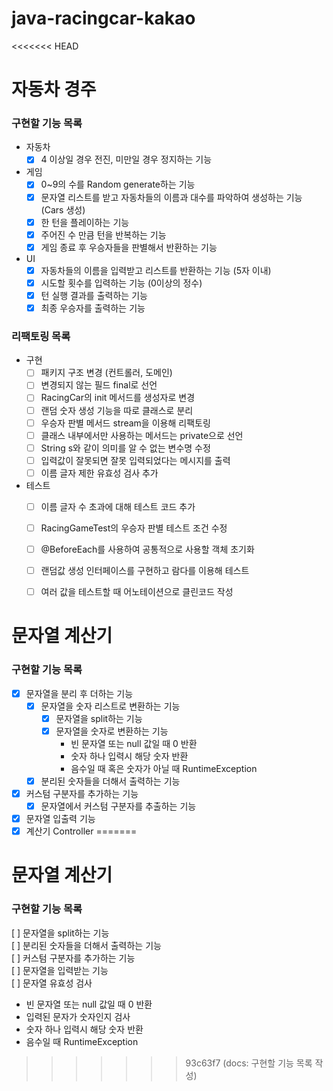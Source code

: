 # java-racingcar-kakao

<<<<<<< HEAD
# 자동차 경주
### 구현할 기능 목록
- 자동차
  - [x] 4 이상일 경우 전진, 미만일 경우 정지하는 기능
- 게임
  - [x] 0~9의 수를 Random generate하는 기능
  - [x] 문자열 리스트를 받고 자동차들의 이름과 대수를 파악하여 생성하는 기능 (Cars 생성)
  - [x] 한 턴을 플레이하는 기능
  - [x] 주어진 수 만큼 턴을 반복하는 기능
  - [x] 게임 종료 후 우승자들을 판별해서 반환하는 기능
- UI
  - [x] 자동차들의 이름을 입력받고 리스트를 반환하는 기능 (5자 이내)
  - [x] 시도할 횟수를 입력하는 기능 (0이상의 정수)
  - [x] 턴 실행 결과를 출력하는 기능
  - [x] 최종 우승자를 출력하는 기능

### 리팩토링 목록
- 구현
  - [ ] 패키지 구조 변경 (컨트롤러, 도메인)
  - [ ] 변경되지 않는 필드 final로 선언
  - [ ] RacingCar의 init 메서드를 생성자로 변경
  - [ ] 랜덤 숫자 생성 기능을 따로 클래스로 분리
  - [ ] 우승자 판별 메서드 stream을 이용해 리팩토링
  - [ ] 클래스 내부에서만 사용하는 메서드는 private으로 선언
  - [ ] String s와 같이 의미를 알 수 없는 변수명 수정
  - [ ] 입력값이 잘못되면 잘못 입력되었다는 메시지를 출력
  - [ ] 이름 글자 제한 유효성 검사 추가
  
- 테스트
  - [ ] 이름 글자 수 초과에 대해 테스트 코드 추가
  - [ ] RacingGameTest의 우승자 판별 테스트 조건 수정
  - [ ] @BeforeEach를 사용하여 공통적으로 사용할 객체 초기화
  - [ ] 랜덤값 생성 인터페이스를 구현하고 람다를 이용해 테스트
  - [ ] 여러 값을 테스트할 때 어노테이션으로 클린코드 작성
  

# 문자열 계산기 
### 구현할 기능 목록
- [x] 문자열을 분리 후 더하는 기능
  - [x] 문자열을 숫자 리스트로 변환하는 기능
    - [x] 문자열을 split하는 기능
    - [x] 문자열을 숫자로 변환하는 기능
      - 빈 문자열 또는 null 값일 때 0 반환
      - 숫자 하나 입력시 해당 숫자 반환
      - 음수일 때 혹은 숫자가 아닐 때 RuntimeException
  - [x] 분리된 숫자들을 더해서 출력하는 기능
- [x] 커스텀 구분자를 추가하는 기능
  - [x] 문자열에서 커스텀 구분자를 추출하는 기능
- [x] 문자열 입출력 기능
- [x] 계산기 Controller
=======
# 문자열 계산기 
### 구현할 기능 목록
[ ] 문자열을 split하는 기능     
[ ] 분리된 숫자들을 더해서 출력하는 기능  
[ ] 커스텀 구분자를 추가하는 기능  
[ ] 문자열을 입력받는 기능  
[ ] 문자열 유효성 검사  
 - 빈 문자열 또는 null 값일 때 0 반환  
 - 입력된 문자가 숫자인지 검사
 - 숫자 하나 입력시 해당 숫자 반환
 - 음수일 때 RuntimeException 
 
 


>>>>>>> 93c63f7 (docs: 구현할 기능 목록 작성)
